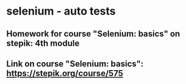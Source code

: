 
# selenium - auto tests

## Homework for course "Selenium: basics" on stepik: 4th module
## Link on course "Selenium: basics": https://stepik.org/course/575